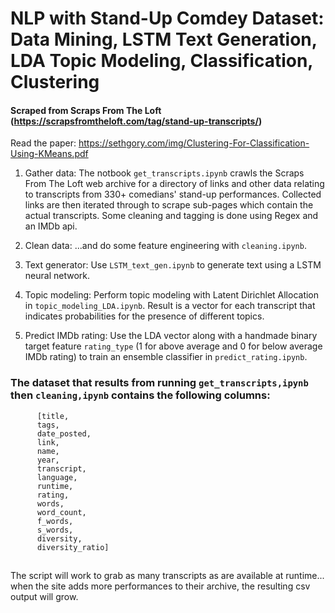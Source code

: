 # NLP with Stand-Up Comdey Dataset: Data Mining, LSTM Text Generation, LDA Topic Modeling, Classification, Clustering 
#### Scraped from Scraps From The Loft (https://scrapsfromtheloft.com/tag/stand-up-transcripts/)
Read the paper: https://sethgory.com/img/Clustering-For-Classification-Using-KMeans.pdf
1) Gather data: The notbook `get_transcripts.ipynb` crawls the Scraps From The Loft web archive for a directory of links and other data
          relating to transcripts from 330+ comedians' stand-up performances. Collected links are then iterated through to
          scrape sub-pages which contain the actual transcripts. Some cleaning and tagging is done using Regex and an IMDb api. 
          
2) Clean data: ...and do some feature engineering with `cleaning.ipynb`.

3) Text generator: Use `LSTM_text_gen.ipynb` to generate text using a LSTM neural network.

4) Topic modeling: Perform topic modeling with Latent Dirichlet Allocation in `topic_modeling_LDA.ipynb`. Result is a vector for each transcript that indicates probabilities for the presence of different topics.

5) Predict IMDb rating: Use the LDA vector along with a handmade binary target feature `rating_type` (1 for above average and 0 for below average IMDb rating) to train an ensemble classifier in `predict_rating.ipynb`.


### The dataset that results from running `get_transcripts,ipynb` then `cleaning,ipynb` contains the following columns: 
          [title, 
          tags, 
          date_posted, 
          link, 
          name, 
          year, 
          transcript, 
          language, 
          runtime, 
          rating,
          words,
          word_count,
          f_words,
          s_words,
          diversity,
          diversity_ratio]
##
The script will work to grab as many transcripts as
          are available at runtime... when
          the site adds more performances to their archive, the resulting csv output will grow.
